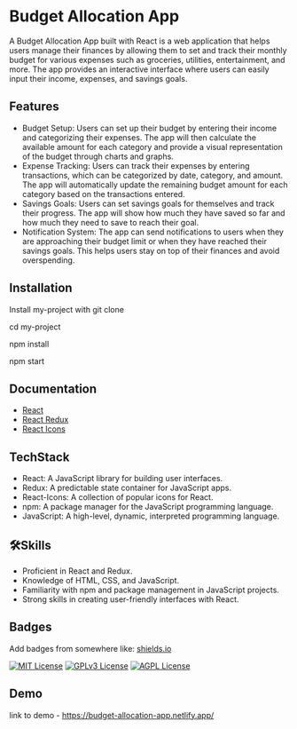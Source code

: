 
# Budget Allocation App

A Budget Allocation App built with React is a web application that helps users manage their finances by allowing them to set and track their monthly budget for various expenses such as groceries, utilities, entertainment, and more. The app provides an interactive interface where users can easily input their income, expenses, and savings goals.


## Features

- Budget Setup: Users can set up their budget by entering their income and categorizing their expenses. The app will then calculate the available amount for each category and provide a visual representation of the budget through charts and graphs.
- Expense Tracking: Users can track their expenses by entering transactions, which can be categorized by date, category, and amount. The app will automatically update the remaining budget amount for each category based on the transactions entered.
- Savings Goals: Users can set savings goals for themselves and track their progress. The app will show how much they have saved so far and how much they need to save to reach their goal.
- Notification System: The app can send notifications to users when they are approaching their budget limit or when they have reached their savings goals. This helps users stay on top of their finances and avoid overspending.


## Installation

Install my-project with git clone 

  cd my-project

  npm install 
  
  npm start
    
## Documentation

- [React](https://reactjs.org/docs/getting-started.html)
- [React Redux](https://redux.js.org/basics/usagewithreact)
- [React Icons](https://react-icons.github.io/react-icons/)

## TechStack
- React: A JavaScript library for building user interfaces.
- Redux: A predictable state container for JavaScript apps.
- React-Icons: A collection of popular icons for React.
- npm: A package manager for the JavaScript programming language.
- JavaScript: A high-level, dynamic, interpreted programming language.

## 🛠Skills
- Proficient in React and Redux.
- Knowledge of HTML, CSS, and JavaScript.
- Familiarity with npm and package management in JavaScript projects.
- Strong skills in creating user-friendly interfaces with React.
## Badges

Add badges from somewhere like: [shields.io](https://shields.io/)

[![MIT License](https://img.shields.io/badge/License-MIT-green.svg)](https://choosealicense.com/licenses/mit/)
[![GPLv3 License](https://img.shields.io/badge/License-GPL%20v3-yellow.svg)](https://opensource.org/licenses/)
[![AGPL License](https://img.shields.io/badge/license-AGPL-blue.svg)](http://www.gnu.org/licenses/agpl-3.0)


## Demo

 link to demo - https://budget-allocation-app.netlify.app/

